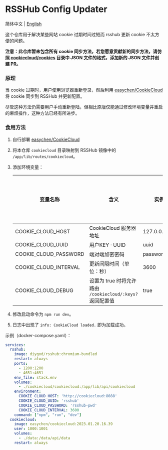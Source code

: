 # RSSHub Config Updater

简体中文 | [English](/README.EN.md)

这个仓库用于解决某些网站 cookie 过期时间过短而 rsshub 更新 cookie 不太方便的问题。

**注意：此仓库暂未包含所有 cookie 同步方法，若您愿意贡献新的同步方法，请仿照 [cookiecloud/cookies](/cookiecloud/cookies) 目录中 JSON 文件的格式，添加新的 JSON 文件并创建 PR。**

### 原理

当 cookie 过期时，用户使用浏览器重新登录，然后利用 [easychen/CookieCloud](https://github.com/easychen/CookieCloud) 将 cookie 同步到 RSSHub 并更新配置。

尽管这种方法仍需要用户手动重新登陆，但相比原版仅能通过修改环境变量并重启的麻烦操作，这种方法已经有所进步。

### 食用方法

1. 自行部署 [easychen/CookieCloud](https://github.com/easychen/CookieCloud)
2. 将本仓库 `cookiecloud` 目录映射到 RSSHub 镜像中的 `/app/lib/routes/cookiecloud`。
3. 添加环境变量：

   | 变量名称 | 含义 | 实例值 | 默认值（留空则为必填） |
   |--|--|--|--|
   | COOKIE_CLOUD_HOST | CookieCloud 服务器地址 | 127.0.0.1:8088 |  |
   | COOKIE_CLOUD_UUID | 用户KEY · UUID | uuid |  |
   | COOKIE_CLOUD_PASSWORD | 端对端加密密码 | password |  |
   | COOKIE_CLOUD_INTERVAL | 更新间隔时间（单位：秒） | 3600 | 3600 |
   | COOKIE_CLOUD_DEBUG | 设置为 true 时将允许路由 `/cookiecloud/:keys?` 返回配置值 | true | false |
4. 修改启动命令为 `npm run dev`。
5. 日志中出现了 `info: CookieCloud loaded.` 即为加载成功。

示例（docker-compose.yaml）：

```yaml
services:
  rsshub:
    image: diygod/rsshub:chromium-bundled
    restart: always
    ports:
      - 1200:1200
      - 4651:4651
    env_file: stack.env
    volumes:
      - ./cookiecloud/cookiecloud:/app/lib/api/cookiecloud
    environment:
      COOKIE_CLOUD_HOST: 'http://cookiecloud:8088'
      COOKIE_CLOUD_UUID: 'rsshub'
      COOKIE_CLOUD_PASSWORD: 'rsshub-pwd'
      COOKIE_CLOUD_INTERVAL: 3600
    command: ["npm", "run", "dev"]
  cookiecloud:
    image: easychen/cookiecloud:2023.01.20.16.39
    user: 1000:1001
    volumes:
      - ./data:/data/api/data
    restart: always
```
